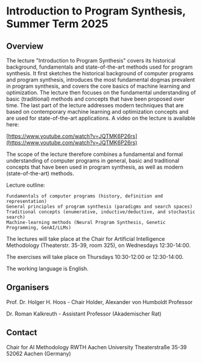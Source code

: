 # Introduction to Program Synthesis, Summer Term 2025

## Overview

The lecture "Introduction to Program Synthesis" covers its historical background, fundamentals and state-of-the-art methods used for program synthesis. It first sketches the historical background of computer programs and program synthesis, introduces the most fundamental dogmas prevalent in program synthesis, and covers the core basics of machine learning and optimization. The lecture then focuses on the fundamental understanding of basic (traditional) methods and concepts that have been proposed over time. The last part of the lecture addresses modern techniques that are based on contemporary machine learning and optimization concepts and are used for state-of-the-art applications. A video on the lecture is available here:

[https://www.youtube.com/watch?v=JQTMK6P26rs](https://www.youtube.com/watch?v=JQTMK6P26rs)

The scope of the lecture therefore combines a fundamental and formal understanding of computer programs in general, basic and traditional concepts that have been used in program synthesis, as well as modern (state-of-the-art) methods.

Lecture outline:

    Fundamentals of computer programs (history, definition and representation)
    General principles of program synthesis (paradigms and search spaces)
    Traditional concepts (enumerative, inductive/deductive, and stochastic search)
    Machine-learning methods (Neural Program Synthesis, Genetic Programming, GenAI/LLMs)

The lectures will take place at the Chair for Artificial Intelligence Methodology (Theaterstr. 35-39, room 325), on Wednesdays 12:30-14:00.

The exercises will take place on Thursdays 10:30-12:00 or 12:30-14:00.

The working language is English.

## Organisers

Prof. Dr. Holger H. Hoos - Chair Holder, Alexander von Humboldt Professor

Dr. Roman Kalkreuth - Assistant Professor (Akademischer Rat)


## Contact

Chair for AI Methodology
RWTH Aachen University
Theaterstraße 35-39
52062 Aachen (Germany)
